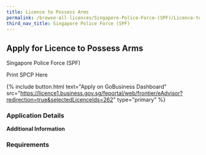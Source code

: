 ```yaml
---
title: Licence to Possess Arms
permalink: /browse-all-licences/Singapore-Police-Force-(SPF)/Licence-to-Possess-Arms
third_nav_title: Singapore Police Force (SPF)
---
```


## Apply for Licence to Possess Arms

Singapore Police Force (SPF)

Print SPCP Here


{% include button.html text="Apply on GoBusiness Dashboard" src="https://licence1.business.gov.sg/feportal/web/frontier/eAdvisor?redirection=true&selectedLicenceIds=262" type="primary" %}

### Application Details

**Additional Information**

### Requirements

